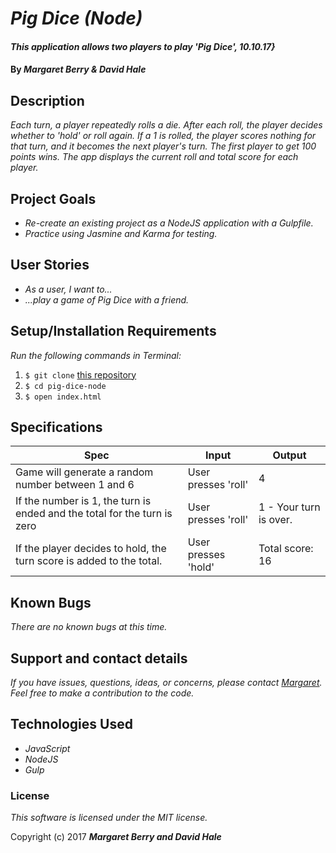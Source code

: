 # _Pig Dice (Node)_

#### _This application allows two players to play 'Pig Dice', 10.10.17}_

#### By _**Margaret Berry & David Hale**_

## Description

_Each turn, a player repeatedly rolls a die. After each roll, the player decides whether to 'hold' or roll again. If a 1 is rolled, the player scores nothing for that turn, and it becomes the next player's turn. The first player to get 100 points wins. The app displays the current roll and total score for each player._

## Project Goals
* _Re-create an existing project as a NodeJS application with a Gulpfile._
* _Practice using Jasmine and Karma for testing._

## User Stories
* _As a user, I want to..._
* _...play a game of Pig Dice with a friend._

## Setup/Installation Requirements
_Run the following commands in Terminal:_

1. `$ git clone` [this repository](https://github.com/codemargaret/pig-dice-node.git)
2. `$ cd pig-dice-node`
3. `$ open index.html`

## Specifications
| Spec              | Input | Output |
|-------------------|-------|--------|
| Game will generate a random number between 1 and 6    | User presses 'roll'     | 4      |
| If the number is 1, the turn is ended and the total for the turn is zero   | User presses 'roll'     | 1 - Your turn is over.      |
| If the player decides to hold, the turn score is added to the total.    | User presses 'hold'     | Total score: 16      |

## Known Bugs
_There are no known bugs at this time._

## Support and contact details
_If you have issues, questions, ideas, or concerns, please contact [Margaret](codeberry1@gmail.com). Feel free to make a contribution to the code._

## Technologies Used
* _JavaScript_
* _NodeJS_
* _Gulp_

### License
*This software is licensed under the MIT license.*

Copyright (c) 2017 **_Margaret Berry and David Hale_**
